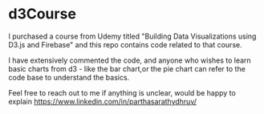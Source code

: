 # d3Course

I purchased a course from Udemy titled "Building Data Visualizations using D3.js and Firebase" and this repo contains code related to that course.

I have extensively commented the code, and anyone who wishes to learn basic charts from d3 - like the bar chart,or the pie chart can refer to the code base to understand the basics.

Feel free to reach out to me if anything is unclear, would be happy to explain
https://www.linkedin.com/in/parthasarathydhruv/
